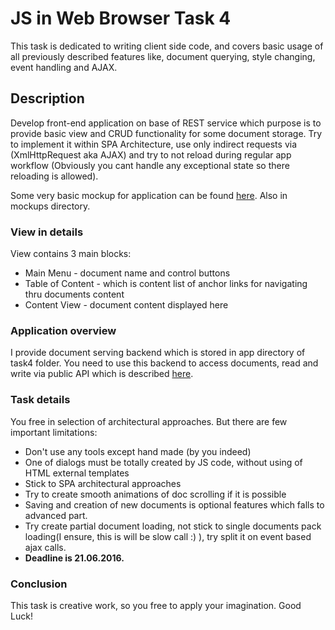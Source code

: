 # JS in Web Browser Task 4

This task is dedicated to writing client side code, and covers basic usage of all previously described features like, document querying,
style changing, event handling and AJAX.

## Description

Develop front-end application on base of REST service which purpose is to provide basic view and CRUD functionality for some document storage.
Try to implement it within SPA Architecture, use only indirect requests via (XmlHttpRequest aka AJAX) and try to not reload during regular app workflow (Obviously you cant handle any exceptional state so there reloading is allowed).

Some very basic mockup for application can be found [here](https://invis.io/Q87I9IWTZ#/163509805_Main-Viewpng). Also in mockups directory.

### View in details

View contains 3 main blocks:
* Main Menu - document name and control buttons
* Table of Content - which is content list of anchor links for navigating thru documents content
* Content View - document content displayed here

### Application overview

I provide document serving backend which is stored in app directory of task4 folder. You need to use this backend to access documents, read and write via public API which is described [here](https://github.com/DioDread/JavaScript-training/blob/master/task4/app/README.md).

### Task details

You free in selection of architectural approaches. But there are few important limitations:
* Don't use any tools except hand made (by you indeed)
* One of dialogs must be totally created by JS code, without using of HTML external templates
* Stick to SPA architectural approaches
* Try to create smooth animations of doc scrolling if it is possible
* Saving and creation of new documents is optional features which falls to advanced part.
* Try create partial document loading, not stick to single documents pack loading(I ensure, this is will be slow call :) ), try split it on event based ajax calls.
* **Deadline is 21.06.2016.**

### Conclusion
This task is creative work, so you free to apply your imagination. Good Luck!
